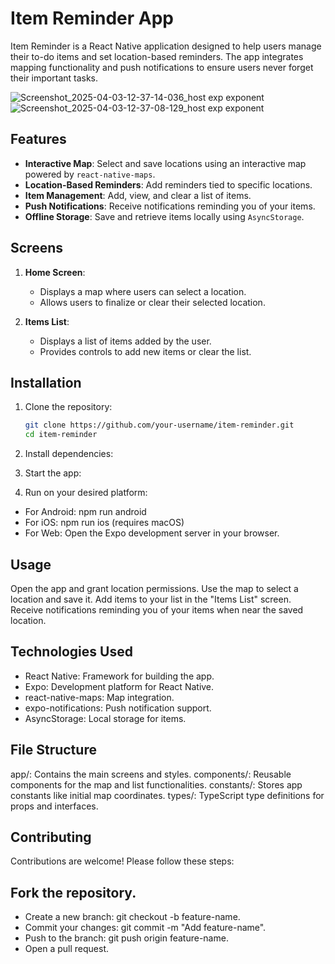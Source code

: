 # Item Reminder App

Item Reminder is a React Native application designed to help users manage their to-do items and set location-based reminders. The app integrates mapping functionality and push notifications to ensure users never forget their important tasks.

![Screenshot_2025-04-03-12-37-14-036_host exp exponent](https://github.com/user-attachments/assets/199b4dcc-91b3-472e-945f-f68006717e3e)
![Screenshot_2025-04-03-12-37-08-129_host exp exponent](https://github.com/user-attachments/assets/814bd125-f2ff-4187-8054-aaaed746d497)

## Features

- **Interactive Map**: Select and save locations using an interactive map powered by `react-native-maps`.
- **Location-Based Reminders**: Add reminders tied to specific locations.
- **Item Management**: Add, view, and clear a list of items.
- **Push Notifications**: Receive notifications reminding you of your items.
- **Offline Storage**: Save and retrieve items locally using `AsyncStorage`.

## Screens

1. **Home Screen**:

   - Displays a map where users can select a location.
   - Allows users to finalize or clear their selected location.

2. **Items List**:
   - Displays a list of items added by the user.
   - Provides controls to add new items or clear the list.

## Installation

1. Clone the repository:

   ```bash
   git clone https://github.com/your-username/item-reminder.git
   cd item-reminder

   ```

2. Install dependencies:

3. Start the app:

4. Run on your desired platform:

- For Android: npm run android
- For iOS: npm run ios (requires macOS)
- For Web: Open the Expo development server in your browser.

## Usage

Open the app and grant location permissions.
Use the map to select a location and save it.
Add items to your list in the "Items List" screen.
Receive notifications reminding you of your items when near the saved location.

## Technologies Used

- React Native: Framework for building the app.
- Expo: Development platform for React Native.
- react-native-maps: Map integration.
- expo-notifications: Push notification support.
- AsyncStorage: Local storage for items.

## File Structure

app/: Contains the main screens and styles.
components/: Reusable components for the map and list functionalities.
constants/: Stores app constants like initial map coordinates.
types/: TypeScript type definitions for props and interfaces.

## Contributing

Contributions are welcome! Please follow these steps:

## Fork the repository.

- Create a new branch: git checkout -b feature-name.
- Commit your changes: git commit -m "Add feature-name".
- Push to the branch: git push origin feature-name.
- Open a pull request.

